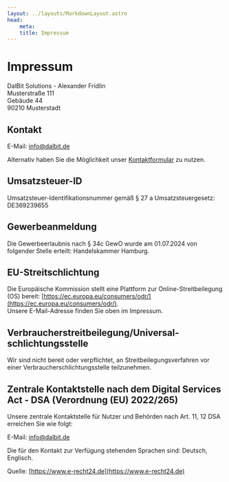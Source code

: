 ```yaml
---
layout: ../layouts/MarkdownLayout.astro
head:
    meta:
    title: Impressum
---
```


# Impressum
  
DalBit Solutions - Alexander Fridlin  
Musterstraße 111  
Gebäude 44  
90210 Musterstadt

## Kontakt

E-Mail: info@dalbit.de

Alternativ haben Sie die Möglichkeit unser [Kontaktformular](/kontakt) zu nutzen.

## Umsatzsteuer-ID

Umsatzsteuer-Identifikationsnummer gemäß § 27 a Umsatzsteuergesetz:  
DE369239655

## Gewerbeanmeldung

Die Gewerbeerlaubnis nach § 34c GewO wurde am 01.07.2024 von folgender Stelle erteilt: Handelskammer Hamburg.

[comment]: # (## Angaben zur Berufs­haftpflicht­versicherung)

[comment]: # (**Name und Sitz des Versicherers:**  )
[comment]: # (Beispiel Versicherung AG  )
[comment]: # (Musterweg 10  )
[comment]: # (90210 Musterstadt)

[comment]: # (**Geltungsraum der Versicherung:**  )
[comment]: # (Deutschland)

## EU-Streitschlichtung

Die Europäische Kommission stellt eine Plattform zur Online-Streitbeilegung (OS) bereit: [https://ec.europa.eu/consumers/odr/](https://ec.europa.eu/consumers/odr/).  
Unsere E-Mail-Adresse finden Sie oben im Impressum.

## Verbraucher­streit­beilegung/Universal­schlichtungs­stelle

Wir sind nicht bereit oder verpflichtet, an Streitbeilegungsverfahren vor einer Verbraucherschlichtungsstelle teilzunehmen.

## Zentrale Kontaktstelle nach dem Digital Services Act - DSA (Verordnung (EU) 2022/265)

Unsere zentrale Kontaktstelle für Nutzer und Behörden nach Art. 11, 12 DSA erreichen Sie wie folgt:

E-Mail: info@dalbit.de

Die für den Kontakt zur Verfügung stehenden Sprachen sind: Deutsch, Englisch.

Quelle: [https://www.e-recht24.de](https://www.e-recht24.de)